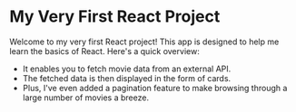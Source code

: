 # My Very First React Project 

Welcome to my very first React project! This app is designed to help me learn the basics of React. Here's a quick overview:

- It enables you to fetch movie data from an external API.
- The fetched data is then displayed in the form of cards.
- Plus, I've even added a pagination feature to make browsing through a large number of movies a breeze.
